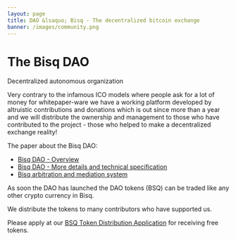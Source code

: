 ```yaml
---
layout: page
title: DAO &lsaquo; Bisq - The decentralized bitcoin exchange
banner: /images/community.png
---
```

# The Bisq DAO

Decentralized autonomous organization

Very contrary to the infamous ICO models where people ask for a lot of money for whitepaper-ware we have a working platform developed by altruistic contributions and donations which is out since more than a year and we will distribute the ownership and management to those who have contributed to the project - those who helped to make a decentralized exchange reality!

The paper about the Bisq DAO:

 - [Bisq DAO - Overview](https://docs.google.com/document/d/1bl0GxRYDBkvcxzbgc8FR3dtHra-LJ4HmcZnG3itamQw)
 - [Bisq DAO - More details and technical specification](https://docs.google.com/document/d/1jj7bABnf9apjhaa99VQUoRsIHa7I2nlcUu2sNnIReFs)
 - [Bisq arbitration and mediation system](https://docs.google.com/document/d/1DXEVEfk4x1qN6QgIcb2PjZwU4m7W6ib49wCdktMMjLw)

As soon the DAO has launched the DAO tokens (BSQ) can be traded like any other crypto currency in Bisq.

We distribute the tokens to many contributors who have supported us.

Please apply at our [BSQ Token Distribution Application](https://docs.google.com/forms/d/e/1FAIpQLSctgqdbCY-4WwxIvdFIiOaQE7Gz_DSqUVF6g3ZIaP4g6ouMzA/viewform) for receiving free tokens.
